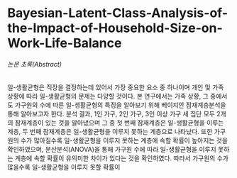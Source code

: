 # Bayesian-Latent-Class-Analysis-of-the-Impact-of-Household-Size-on-Work-Life-Balance

###### 논문 초록(Abstract)
일-생활균형은 직장을 결정하는데 있어서 가장 중요한 요소 중 하나이며 개인 및 가족 상황에 따라 일-생활균형의 문제는 다양할 것이다. 본 연구에서는 가족 상황, 그 중에서도 가구원의 수에 따른 일-생활균형의 특징을 알아보기 위해 베이지안 잠재계층분석을 통해 알아보고자 한다. 분석 결과, 1인 가구, 2인 가구, 3인 이상 가구 세 집단 모두 2개의 잠재계층이 있는 것을 알아냈으며 그 중 첫 번째 잠재계층은 일-생활균형을 이루는 계층, 두 번째 잠재계층은 일-생활균형을 이루지 못하는 계층으로 나타났다. 또한 가구원의 수가 많아질수록 일-생활균형을 이루지 못하는 계층에 속할 확률이 높아지는 것을 확인하였으며, 분산분석(ANOVA)을 통해 가구원 수에 따라 일-생활균형을 이루지 못하는 계층에 속할 확률이 유의미한 차이가 있다는 것을 확인하였다. 따라서 가구원의 수가 많을수록 일-생활균형을 이루지 못할 확률이 
